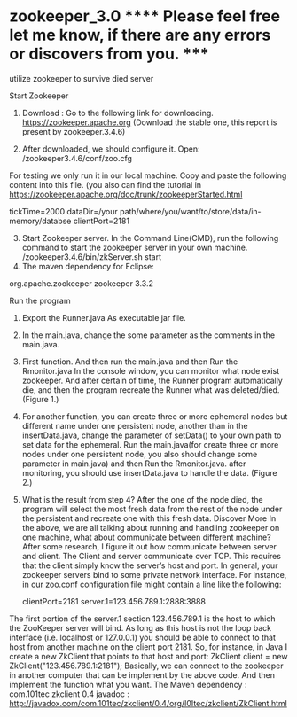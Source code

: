 # zookeeper_3.0  **** Please feel free let me know, if there are any errors or discovers from you. ***
utilize zookeeper to survive died server

Start Zookeeper 
1.	Download : Go to the following link for downloading. 
https://zookeeper.apache.org  (Download the stable one, this report is present by zookeeper.3.4.6)

2.	After downloaded, we should configure it. 
Open:  /zookeeper3.4.6/conf/zoo.cfg 

For testing we only run it in our local machine. Copy and paste the following content into this file. (you also can find the tutorial in https://zookeeper.apache.org/doc/trunk/zookeeperStarted.html

tickTime=2000
dataDir=/your path/where/you/want/to/store/data/in-memory/databse
clientPort=2181

3.	Start Zookeeper server.
In the Command Line(CMD), run the following command to start the zookeeper server in your own machine. 
/zookeeper3.4.6/bin/zkServer.sh start
4.	The maven dependency for Eclipse:

org.apache.zookeeper
zookeeper
3.3.2

Run the program
1.	Export the Runner.java As executable jar file. 
2.	In the main.java, change the some parameter as the comments in the main.java. 
3.	First function. And then run the main.java and then Run the Rmonitor.java
In the console window, you can monitor what node exist zookeeper. 
And after certain of time, the Runner program automatically die, and then the program recreate the Runner what was deleted/died.  (Figure 1.)

	
4.	For another function, you can create three or more  ephemeral nodes but different name under one persistent node, another than in the insertData.java, change the parameter of setData() to your own path to set data for the ephemeral.  Run the main.java(for create three or more nodes under one persistent node, you also should change some parameter in main.java) and then Run the Rmonitor.java. after monitoring, you should use insertData.java to handle the data. (Figure 2.)

5.	What is the result from step 4?
After the one of the node died, the program will select the most fresh data from the rest of the node under the persistent and recreate one with this fresh data.
Discover More 
	In the above, we are all talking about running and handling zookeeper on one machine, what about communicate between different machine?
	After some research, I figure it out how communicate between server and client. The Client and server communicate over TCP. This requires that the client simply know the server’s host and port. In general, your zookeeper servers bind to some private network interface. For instance, in our zoo.conf configuration file might contain a line like the following:

	clientPort=2181
	server.1=123.456.789.1:2888:3888

The first portion of the server.1 section 123.456.789.1 is the host to which the ZooKeeper server will bind. As long as this host is not the loop back interface (i.e. localhost or 127.0.0.1) you should be able to connect to that host from another machine on the client port 2181. So, for instance, in Java I create a new ZkClient that points to that host and port:
ZkClient client = new ZkClient("123.456.789.1:2181");
Basically, we can connect to the zookeeper in another computer that can be implement by the above code. And then implement the function what you want. 
The Maven dependency : 
		com.101tec
		zkclient
		0.4
javadoc : http://javadox.com/com.101tec/zkclient/0.4/org/I0Itec/zkclient/ZkClient.html


